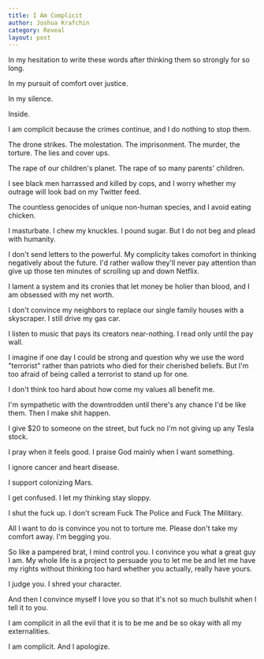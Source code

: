 ```yaml
---
title: I Am Complicit
author: Joshua Krafchin
category: Reveal
layout: post
---
```


In my hesitation to write these words after thinking them so strongly for so long.

In my pursuit of comfort over justice.

In my silence.

Inside.

I am complicit because the crimes continue, and I do nothing to stop them.

The drone strikes. The molestation. The imprisonment. The murder, the torture. The lies and cover ups.

The rape of our children's planet. The rape of so many parents' children.

I see black men harrassed and killed by cops, and I worry whether my outrage will look bad on my Twitter feed.

The countless genocides of unique non-human species, and I avoid eating chicken.

I masturbate. I chew my knuckles. I pound sugar. But I do not beg and plead with humanity.

I don't send letters to the powerful. My complicity takes comofort in thinking negatively about the future. I'd rather wallow they'll never pay attention than give up those ten minutes of scrolling up and down Netflix.

I lament a system and its cronies that let money be holier than blood, and I am obsessed with my net worth.

I don't convince my neighbors to replace our single family houses with a skyscraper. I still drive my gas car.

I listen to music that pays its creators near-nothing. I read only until the pay wall.

I imagine if one day I could be strong and question why we use the word "terrorist" rather than patriots who died for their cherished beliefs. But I'm too afraid of being called a terrorist to stand up for one.

I don't think too hard about how come my values all benefit me.

I'm sympathetic with the downtrodden until there's any chance I'd be like them. Then I make shit happen.

I give $20 to someone on the street, but fuck no I'm not giving up any Tesla stock.

I pray when it feels good. I praise God mainly when I want something.

I ignore cancer and heart disease.

I support colonizing Mars.

I get confused. I let my thinking stay sloppy.

I shut the fuck up. I don't scream Fuck The Police and Fuck The Military.

All I want to do is convince you not to torture me. Please don't take my comfort away. I'm begging you.

So like a pampered brat, I mind control you. I convince you what a great guy I am. My whole life is a project to persuade you to let me be and let me have my rights without thinking too hard whether you actually, really have yours.

I judge you. I shred your character.

And then I convince myself I love you so that it's not so much bullshit when I tell it to you.

I am complicit in all the evil that it is to be me and be so okay with all my externalities.

I am complicit. And I apologize.
